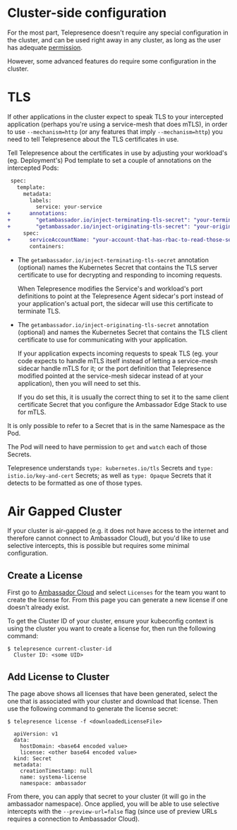 # Cluster-side configuration

For the most part, Telepresence doesn't require any special
configuration in the cluster, and can be used right away in any
cluster, as long as the user has adequate [permission](../rbac).

However, some advanced features do require some configuration in the
cluster.

# TLS

If other applications in the cluster expect to speak TLS to your
intercepted application (perhaps you're using a service-mesh that does
mTLS), in order to use `--mechanism=http` (or any features that imply
`--mechanism=http`) you need to tell Telepresence about the TLS
certificates in use.

Tell Telepresence about the certificates in use by adjusting your
workload's (eg. Deployment's) Pod template to set a couple of
annotations on the intercepted Pods:

```diff
 spec:
   template:
     metadata:
       labels:
         service: your-service
+      annotations:
+        "getambassador.io/inject-terminating-tls-secret": "your-terminating-secret"  # optional
+        "getambassador.io/inject-originating-tls-secret": "your-originating-secret"  # optional
     spec:
+      serviceAccountName: "your-account-that-has-rbac-to-read-those-secrets"
       containers:
```

- The `getambassador.io/inject-terminating-tls-secret` annotation
  (optional) names the Kubernetes Secret that contains the TLS server
  certificate to use for decrypting and responding to incoming
  requests.

  When Telepresence modifies the Service's and workload's port
  definitions to point at the Telepresence Agent sidecar's port
  instead of your application's actual port, the sidecar will use this
  certificate to terminate TLS.

- The `getambassador.io/inject-originating-tls-secret` annotation
  (optional) and names the Kubernetes Secret that contains the TLS
  client certificate to use for communicating with your application.

  If your application expects incoming requests to speak TLS (eg. your
  code expects to handle mTLS itself instead of letting a service-mesh
  sidecar handle mTLS for it; or the port definition that Telepresence
  modified pointed at the service-mesh sidecar instead of at your
  application), then you will need to set this.

  If you do set this, it is usually the correct thing to set it to the
  same client certificate Secret that you configure the Ambassador
  Edge Stack to use for mTLS.

It is only possible to refer to a Secret that is in the same Namespace
as the Pod.

The Pod will need to have permission to `get` and `watch` each of
those Secrets.

Telepresence understands `type: kubernetes.io/tls` Secrets and
`type: istio.io/key-and-cert` Secrets; as well as `type: Opaque`
Secrets that it detects to be formatted as one of those types.

# Air Gapped Cluster

If your cluster is air-gapped (e.g. it does not have access to the
internet and therefore cannot connect to Ambassador Cloud), but you'd like
to use selective intercepts, this is possible but requires some minimal
configuration.

## Create a License
First go to [Ambassador Cloud](https://auth.datawire.io/redirects/settings/teams) and
select `Licenses` for the team you want to create the license for. From this page you
can generate a new license if one doesn't already exist.

To get the Cluster ID of your cluster, ensure your kubeconfig context is using
the cluster you want to create a license for, then run the following command:
  ```
  $ telepresence current-cluster-id
    Cluster ID: <some UID>
  ```

## Add License to Cluster
The page above shows all licenses that have been generated, select the one
that is associated with your cluster and download that license.
Then use the following command to generate the license secret:
  ```
  $ telepresence license -f <downloadedLicenseFile>

    apiVersion: v1
    data:
      hostDomain: <base64 encoded value>
      license: <other base64 encoded value>
    kind: Secret
    metadata:
      creationTimestamp: null
      name: systema-license
      namespace: ambassador
  ```

From there, you can apply that secret to your cluster (it will go in the ambassador
namespace).  Once applied, you will be able to use selective intercepts with the
`--preview-url=false` flag (since use of preview URLs requires a connection to Ambassador Cloud).
